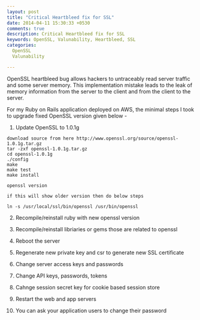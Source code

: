 ```yaml
---
layout: post
title: "Critical Heartbleed fix for SSL"
date: 2014-04-11 15:30:33 +0530
comments: true
description: Critical Heartbleed fix for SSL
keywords: OpenSSL, Valunability, Heartbleed, SSL
categories: 
  OpenSSL
  Valunability

---
```


OpenSSL heartbleed bug allows hackers to untraceably read server traffic and some server memory. This implementation mistake leads to the leak of memory information from the server to the client and from the client to the server. <!--more--> 


For my Ruby on Rails application deployed on AWS, the minimal steps I took to upgrade fixed OpenSSL version given below - 

  1) Update OpenSSL to 1.0.1g

    download source from here http://www.openssl.org/source/openssl-1.0.1g.tar.gz
    tar -zxf openssl-1.0.1g.tar.gz 
    cd openssl-1.0.1g
    ./config
    make
    make test
    make install

    openssl version
    
    if this will show older version then do below steps
    
    ln -s /usr/local/ssl/bin/openssl /usr/bin/openssl

  2) Recompile/reinstall ruby with new openssl version

  3) Recompile/reinstall libriaries or gems those are related to openssl

  4) Reboot the server

  5) Regenerate new private key and csr to generate new SSL certificate

  6) Change server access keys and passwords

  7) Change API keys, passwords, tokens

  8) Cahnge session secret key for cookie based session store

  9) Restart the web and app servers

  10) You can ask your application users to change their password



